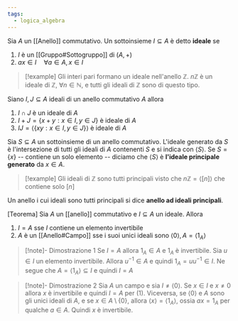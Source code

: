 ```yaml
---
tags:
  - logica_algebra
---
```

Sia $A$ un [[Anello]] commutativo. Un sottoinsieme $I \subseteq A$ è detto **ideale** se
1) $I$ è un [[Gruppo#Sottogruppo]] di $(A, +)$
2) $ax \in I \quad \forall {a} \in {A}, x\in I$

>[!example]
>Gli interi pari formano un ideale nell'anello $\mathbb{Z}$. $n\mathbb{Z}$ è un ideale di $\mathbb{Z}$, $\forall {n} \in {\mathbb{N}}$, e tutti gli ideali di $\mathbb{Z}$ sono di questo tipo.

Siano $I,J \subseteq A$ ideali di un anello commutativo $A$ allora
1) $I\cap J$ è un ideale di $A$
2) $I + J = \{ x+y : x\in I, y \in J \}$ è ideale di $A$
3) $IJ = \left< \{ xy : x \in I, y \in J \} \right>$ è ideale di $A$

Sia $S \subseteq A$ un sottoinsieme di un anello commutativo. L'ideale generato da $S$ è l'intersezione di tutti gli ideali di $A$ contenenti $S$ e si indica con $\left< S \right>$. Se $S = \{  x \}$ -- contiene un solo elemento -- diciamo che $\left< S \right>$ è **l'ideale principale generato** da $x\in A$.

>[!example]
>Gli ideali di $\mathbb{Z}$ sono tutti principali visto che $n\mathbb{Z} = \left<  [n]\right>$ che contiene solo $[n]$

Un anello i cui ideali sono tutti principali si dice **anello ad ideali principali**.

[Teorema]
Sia $A$ un [[anello]] commutativo e $I \subseteq A$ un ideale. Allora
1) $I =A$ sse $I$ contiene un elemento invertibile
2) $A$ è un [[Anello#Campo]] sse i suoi unici ideali sono $\left< 0 \right>, A=\left< 1_{A} \right>$

>[!note]- Dimostrazione 1
>Se $I =A$ allora $1_{A}\in A$ e $1_{A}$ è invertibile. Sia $u\in I$ un elemento invertibile. Allora $u^{-1}\in A$ e quindi $1_{A}=uu^{-1}\in I$. Ne segue che $A = \left< 1_{A} \right> \subseteq I$ e quindi $I=A$

>[!note]- Dimostrazione 2
>Sia $A$ un campo e sia $I\neq\left< 0 \right>$. Se $x \in I$ e $x \neq 0$ allora $x$ è invertibile e quindi $I =A$ per $(1)$. Viceversa, se $\left< 0 \right>$ e $A$ sono gli unici ideali di $A$, e se $x\in A \setminus \{ 0 \}$, allora $\left< x \right>=\left< 1_{A} \right>$, ossia $ax =1_{A}$ per qualche $a \in A$. Quindi $x$ è invertibile.


